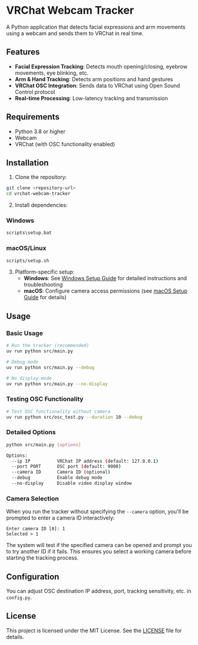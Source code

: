 # VRChat Webcam Tracker

A Python application that detects facial expressions and arm movements using a webcam and sends them to VRChat in real time.

## Features

- **Facial Expression Tracking**: Detects mouth opening/closing, eyebrow movements, eye blinking, etc.
- **Arm & Hand Tracking**: Detects arm positions and hand gestures
- **VRChat OSC Integration**: Sends data to VRChat using Open Sound Control protocol
- **Real-time Processing**: Low-latency tracking and transmission

## Requirements

- Python 3.8 or higher
- Webcam
- VRChat (with OSC functionality enabled)

## Installation

1. Clone the repository:

```bash
git clone <repository-url>
cd vrchat-webcam-tracker
```

2. Install dependencies:

### Windows

```cmd
scripts\setup.bat
```

### macOS/Linux

```bash
scripts/setup.sh
```

3. Platform-specific setup:
   - **Windows**: See [Windows Setup Guide](docs/WINDOWS_SETUP.md) for detailed instructions and troubleshooting
   - **macOS**: Configure camera access permissions (see [macOS Setup Guide](docs/MACOS_SETUP.md) for details)

## Usage

### Basic Usage

```bash
# Run the tracker (recommended)
uv run python src/main.py

# Debug mode
uv run python src/main.py --debug

# No display mode
uv run python src/main.py --no-display
```

### Testing OSC Functionality

```bash
# Test OSC functionality without camera
uv run python src/osc_test.py --duration 10 --debug
```

### Detailed Options

```bash
python src/main.py [options]

Options:
  --ip IP          VRChat IP address (default: 127.0.0.1)
  --port PORT      OSC port (default: 9000)
  --camera ID      Camera ID (optional)
  --debug          Enable debug mode
  --no-display     Disable video display window
```

### Camera Selection

When you run the tracker without specifying the `--camera` option, you'll be prompted to enter a camera ID interactively:

```
Enter camera ID [0]: 1
Selected > 1
```

The system will test if the specified camera can be opened and prompt you to try another ID if it fails. This ensures you select a working camera before starting the tracking process.

## Configuration

You can adjust OSC destination IP address, port, tracking sensitivity, etc. in `config.py`.

## License

This project is licensed under the MIT License. See the [LICENSE](./LICENSE) file for details.
